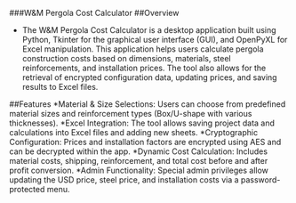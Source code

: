 ###W&M Pergola Cost Calculator
##Overview
-  The W&M Pergola Cost Calculator is a desktop application built using Python, Tkinter for the graphical user interface (GUI), and OpenPyXL for Excel manipulation. This application helps users calculate pergola construction costs based on dimensions, materials, steel     reinforcements, and installation prices. The tool also allows for the retrieval of encrypted configuration data, updating prices, and saving results to Excel files.

##Features
*Material & Size Selections: Users can choose from predefined material sizes and reinforcement types (Box/U-shape with various thicknesses).
*Excel Integration: The tool allows saving project data and calculations into Excel files and adding new sheets.
*Cryptographic Configuration: Prices and installation factors are encrypted using AES and can be decrypted within the app.
*Dynamic Cost Calculation: Includes material costs, shipping, reinforcement, and total cost before and after profit conversion.
*Admin Functionality: Special admin privileges allow updating the USD price, steel price, and installation costs via a password-protected menu.
